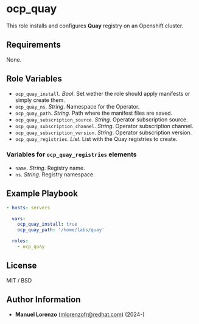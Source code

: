 # ocp_quay
This role installs and configures **Quay** registry on an Openshift cluster.

## Requirements
None.

## Role Variables
* `ocp_quay_install`. _Bool_. Set wether the role should apply manifests or simply create them.
* `ocp_quay_ns`. _String_. Namespace for the Operator.
* `ocp_quay_path`. _String_. Path where the manifest files are saved.
* `ocp_quay_subscription_source`. _String_. Operator subscription source.
* `ocp_quay_subscription_channel`. _String_. Operator subscription channel.
* `ocp_quay_subscription_version`. _String_. Operator subscription version.
* `ocp_quay_registries`. _List_. List with the Quay registries to create.

### Variables for `ocp_quay_registries` elements
* `name`. _String_. Registry name.
* `ns`. _String_. Registry namespace.

## Example Playbook
```yaml
- hosts: servers

  vars:
    ocp_quay_install: true
    ocp_quay_path: '/home/labs/quay'

  roles:
    - ocp_quay
```

## License
MIT / BSD

## Author Information
 - **Manuel Lorenzo** (mlorenzofr@redhat.com) (2024-)
